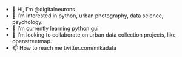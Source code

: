 - 👋 Hi, I’m @digitalneurons
- 👀 I’m interested in python, urban photography, data science, psychology.
- 🌱 I’m currently learning python gui
- 💞️ I’m looking to collaborate on urban data collection projects, like openstreetmap.
- 📫 How to reach me twitter.com/mikadata

<!---
digitalneurons/digitalneurons is a ✨ special ✨ repository because its `README.md` (this file) appears on your GitHub profile.
You can click the Preview link to take a look at your changes.
--->
